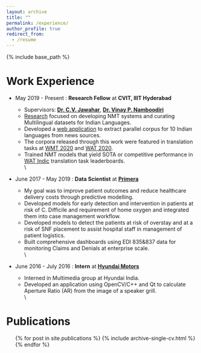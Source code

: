 ```yaml
---
layout: archive
title: ""
permalink: /experience/
author_profile: true
redirect_from:
  - /resume
---
```


{% include base_path %}

Work Experience
======
* May 2019 - Present : **Research Fellow** at **CVIT, IIIT Hyderabad**
  * Supervisors: [**Dr. C.V. Jawahar**](https://faculty.iiit.ac.in/~jawahar/), 
    [**Dr. Vinay P. Namboodiri**](https://vinaypn.github.io/) 
  * [Research](http://preon.iiit.ac.in/~jerin/bhasha/) focused on developing NMT systems 
    and curating Multilingual datasets for Indian Languages.
  * Developed a [web application](https://github.com/shashanksiripragada/pib-crawl) 
    to extract parallel corpus for 10 Indian languages from news sources.
  * The corpora released through this work were featured in translation tasks at [WMT 2020](http://www.statmt.org/wmt20/translation-task.html) and [WAT 2020](http://lotus.kuee.kyoto-u.ac.jp/WAT/indic-multilingual/index.html).
  * Trained NMT models that yield SOTA or competitive performance in [WAT Indic](http://lotus.kuee.kyoto-u.ac.jp/WAT/evaluation/index.html) translation task leaderboards.  
\

* June 2017 - May 2019 : **Data Scientist** at [**Primera**](http://primeramed.com/)
  * My goal was to improve patient outcomes and reduce healthcare delivery 
    costs through predictive modelling.
  * Developed models for early detection and intervention in patients
    at risk of C. Difficile and requirement of home oxygen and integrated 
    them into case management workflow.
  * Developed models to detect the patients at risk of overstay and
    at a risk of SNF placement to assist hospital staff in management
    of patient logistics.
  * Built comprehensive dashboards using EDI 835&837 data for 
    monitoring Claims and Denials at enterprise scale.  
\

* June 2016 - July 2016 : **Intern** at [**Hyundai Motors**](https://hmie.in/)
  * Interned in Multimedia group at Hyundai India.
  * Developed an application using OpenCV/C++ and Qt to calculate 
    Aperture Ratio (AR) from the image of a speaker grill.  
\
     
Publications
======
  <ul>{% for post in site.publications %}
    {% include archive-single-cv.html %}
  {% endfor %}</ul>
